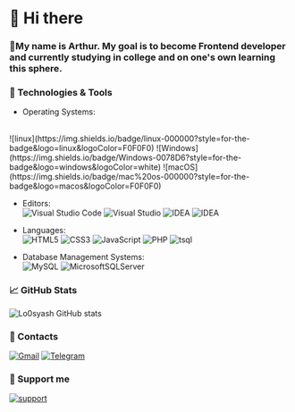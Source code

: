 # 👋 Hi there

### 💨My name is Arthur. My goal is to become Frontend developer and currently studying in college and on one's own learning this sphere.

### 🔧 Technologies & Tools
* Operating Systems: 
<br>
![linux](https://img.shields.io/badge/linux-000000?style=for-the-badge&logo=linux&logoColor=F0F0F0)
![Windows](https://img.shields.io/badge/Windows-0078D6?style=for-the-badge&logo=windows&logoColor=white)
![macOS](https://img.shields.io/badge/mac%20os-000000?style=for-the-badge&logo=macos&logoColor=F0F0F0)

* Editors: 
<br> ![Visual Studio Code](https://img.shields.io/badge/Visual%20Studio%20Code-0078d7.svg?style=for-the-badge&logo=visual-studio-code&logoColor=white)
![Visual Studio](https://img.shields.io/badge/Visual%20Studio-5C2D91.svg?style=for-the-badge&logo=visual-studio&logoColor=white)
![IDEA](https://img.shields.io/badge/intellij_idea-red?style=for-the-badge&logo=intellijidea)
![IDEA](https://img.shields.io/badge/phpstorm-purple?style=for-the-badge&logo=phpstorm)

* Languages:
<br> ![HTML5](https://img.shields.io/badge/html5-%23E34F26.svg?style=for-the-badge&logo=html5&logoColor=white)
![CSS3](https://img.shields.io/badge/css3-%231572B6.svg?style=for-the-badge&logo=css3&logoColor=white)
![JavaScript](https://img.shields.io/badge/javascript-%23323330.svg?style=for-the-badge&logo=javascript&logoColor=%23F7DF1E)
![PHP](https://img.shields.io/badge/php-%23323330.svg?style=for-the-badge&logo=php&logoColor=%23F7DF1E)
![tsql](https://img.shields.io/badge/-tsql-green?style=for-the-badge)

* Database Management Systems:
<br> ![MySQL](https://img.shields.io/badge/mysql-%2300f.svg?style=for-the-badge&logo=mysql&logoColor=white)
![MicrosoftSQLServer](https://img.shields.io/badge/Microsoft%20SQL%20Sever-CC2927?style=for-the-badge&logo=microsoft%20sql%20server&logoColor=white)

### 📈 GitHub Stats
![Lo0syash GitHub stats](https://github-readme-stats.vercel.app/api?username=Lo0syash&show_icons=true&theme=dracula)

### 👥 Contacts
[![Gmail](https://img.shields.io/badge/Gmail-D14836?style=for-the-badge&logo=gmail&logoColor=white)](https://mailhide.io/e/5RRUiw9T)
[![Telegram](https://img.shields.io/badge/Telegram-2CA5E0?style=for-the-badge&logo=telegram&logoColor=white)](https://t.me/mxvhkq)

### 💸 Support me
[![support](https://img.shields.io/badge/Support-899415?style=for-the-badge&logo=litecoin&logoColor=red)](https://sobe.ru/na/g212o0o7I084)
